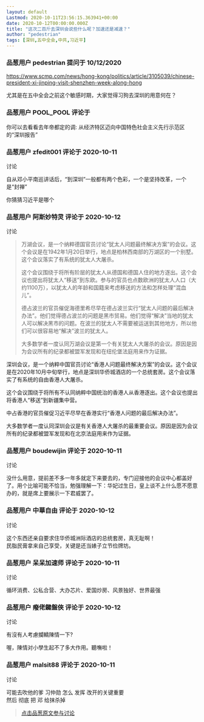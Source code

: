 ```yaml
---
layout: default
Lastmod: 2020-10-11T23:56:15.363941+00:00
date: 2020-10-12T00:00:00.000Z
title: "这次二百斤去深圳会说些什么呢？加速还是减速？"
author: "pedestrian"
tags: [深圳,五中全会,中共,习近平]
---
```



### 品葱用户 **pedestrian** 提问于 10/12/2020
    
https://www.scmp.com/news/hong-kong/politics/article/3105039/chinese-president-xi-jinping-visit-shenzhen-week-along-hong  
  
尤其是在五中全会之前这个敏感时期，大家觉得习狗去深圳的用意何在？
    
                

### 品葱用户 **POOL_POOL** 评论于 
        
你可以去看看去年帝都定的调: 从经济特区迈向中国特色社会主义先行示范区的“深圳报告”
        
                

### 品葱用户 **zfedit001** 评论于 2020-10-11
讨论

        
自从邓小平南巡讲话后，“到深圳”一般都有两个色彩，一个是坚持改革，一个是“封禅”  
  
你猜猜习近平是哪个
        
                

### 品葱用户 **阿斯妙特灵** 评论于 2020-10-12
讨论

        
> 万湖会议，是一个纳粹德国官员讨论“犹太人问题最终解决方案”的会议。这个会议是在1942年1月20日举行，地点是柏林西南部的万湖区的一个别墅。这个会议落实了有系统的犹太人大屠杀。  
>   
> 这个会议围绕于将所有阶层的犹太人从德国和德国人住的地方逐出。这个会议也提出将犹太人“移送”到东欧。参与的官员也点数欧洲的犹太人人口（大约1100万），以犹太人的年龄和国籍来考虑移送的方法和怎样处理“混血儿”。  
>   
> 德占波兰的官员催促海德里希尽早在德占波兰实行“犹太人问题的最后解决办法”。他们觉得德占波兰的问题是黑市贸易。他们觉得“解决”当地的犹太人可以解决黑市的问题。在波兰的犹太人不需要被运送到其他地方，所以他们可以很容易地“解决”波兰的犹太人。  
>   
> 大多数学者一度认同万湖会议是第一个有关犹太人大屠杀的会议。原因是因为会议所有的纪录都被盟军发现和在纽伦堡法庭用来作为证据。

  
  
深圳会议，是一个纳粹中国官员讨论“香港人问题最终解决方案”的会议。这个会议是在2020年10月中旬举行，地点是深圳华侨城酒店的一个总统套房。这个会议落实了有系统的自由香港人大屠杀。  
  
这个会议围绕于将所有不认同纳粹中国统治的香港人从香港逐出。这个会议也提出将香港人“移送”到新疆集中营。  
  
中占香港的官员催促习近平尽早在香港实行“香港人问题的最后解决办法”。  
  
大多数学者一度认同深圳会议是有关香港人大屠杀的最重要会议。原因是因为会议所有的纪录都被盟军发现和在北京法庭用来作为证据。
        
                

### 品葱用户 **boudewijin** 评论于 2020-10-11
讨论

        
没什么用意，提前差不多一年多就定下来要去的，专门迎接他的会议中心都盖好了。用个比喻可能不恰当，勉强理解一下：华妃过生日，皇上谈不上什么愿不愿意办的，就是席上要展示一下君威罢了。
        
                

### 品葱用户 **中華自由** 评论于 2020-10-12
讨论

        
这个东西还亲自要求住华侨城洲际酒店的总统套房，真无耻啊！  
民脂民膏拿来自己享受，关键是还当婊子立节俭牌坊。
        
                

### 品葱用户 **呆呆加速师** 评论于 2020-10-11
讨论

        
循环消费、公私合营、大办芯片、爱国炒房、风景独好、世界最强
        
                

### 品葱用户 **癈佬鍵盤俠** 评论于 2020-10-12
讨论

        
有沒有人考慮攔轎陳情一下?  
  
喔，陳情对小學生起不了多大作用。聽嘸啦！
        
                

### 品葱用户 **malsit88** 评论于 2020-10-11
讨论

        
可能去吹他的爹 习仲勋 怎么 发挥 改开的关键重要  
然后 彻底 把 邓 给抹杀掉
        
                





> [点击品葱原文参与讨论](https://pincong.rocks/question/32092)

